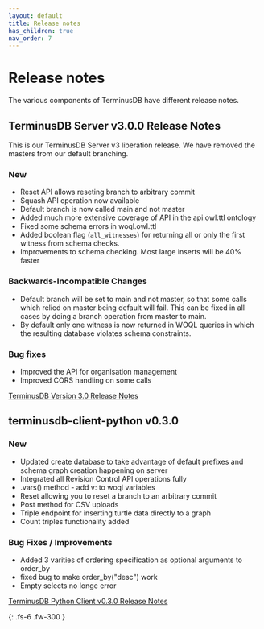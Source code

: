 ```yaml
---
layout: default
title: Release notes
has_children: true
nav_order: 7
---
```


# Release notes

The various components of TerminusDB have different release notes.

## TerminusDB Server v3.0.0 Release Notes

This is our TerminusDB Server v3 liberation release. We have removed
the masters from our default branching.

### New

+ Reset API allows reseting branch to arbitrary commit
+ Squash API operation now available
+ Default branch is now called main and not master
+ Added much more extensive coverage of API in the api.owl.ttl ontology
+ Fixed some schema errors in woql.owl.ttl
+ Added boolean flag (`all_witnesses`) for returning all or only the first witness from schema checks.
+ Improvements to schema checking. Most large inserts will be 40% faster

### Backwards-Incompatible Changes

+ Default branch will be set to main and not master, so that some
  calls which relied on master being default will fail. This can be
  fixed in all cases by doing a branch operation from master to main.
+ By default only one witness is now returned in WOQL queries in which
  the resulting database violates schema constraints.

### Bug fixes

+ Improved the API for organisation management
+ Improved CORS handling on some calls

[TerminusDB Version 3.0 Release Notes](https://github.com/terminusdb/terminusdb-server/blob/master/RELEASE_NOTES.md)

## terminusdb-client-python v0.3.0

### New

- Updated create database to take advantage of default prefixes and schema graph creation happening on server
- Integrated all Revision Control API operations fully
- .vars() method - add v: to woql variables
- Reset allowing you to reset a branch to an arbitrary commit
- Post method for CSV uploads
- Triple endpoint for inserting turtle data directly to a graph
- Count triples functionality added

### Bug Fixes / Improvements

- Added 3 varities of ordering specification as optional arguments to order_by
- fixed bug to make order_by("desc") work
- Empty selects no longe error

[TerminusDB Python Client v0.3.0 Release Notes](https://github.com/terminusdb/terminusdb-client-python/blob/master/RELEASE_NOTES.md)

{: .fs-6 .fw-300 }
